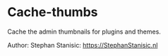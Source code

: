 # Cache-thumbs
Cache the admin thumbnails for plugins and themes.

Author: Stephan Stanisic: https://StephanStanisic.nl
